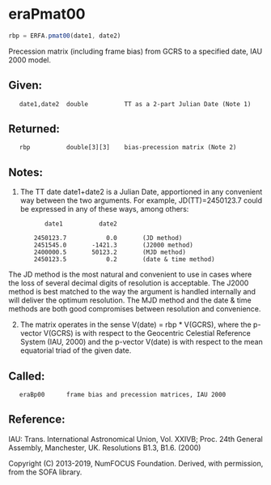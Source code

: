 # eraPmat00

```js
rbp = ERFA.pmat00(date1, date2)
```

Precession matrix (including frame bias) from GCRS to a specified
date, IAU 2000 model.

## Given:
```
   date1,date2  double          TT as a 2-part Julian Date (Note 1)
```

## Returned:
```
   rbp          double[3][3]    bias-precession matrix (Note 2)
```

## Notes:

1) The TT date date1+date2 is a Julian Date, apportioned in any
   convenient way between the two arguments.  For example,
   JD(TT)=2450123.7 could be expressed in any of these ways,
   among others:

```
          date1          date2

       2450123.7           0.0       (JD method)
       2451545.0       -1421.3       (J2000 method)
       2400000.5       50123.2       (MJD method)
       2450123.5           0.2       (date & time method)
```

   The JD method is the most natural and convenient to use in
   cases where the loss of several decimal digits of resolution
   is acceptable.  The J2000 method is best matched to the way
   the argument is handled internally and will deliver the
   optimum resolution.  The MJD method and the date & time methods
   are both good compromises between resolution and convenience.

2) The matrix operates in the sense V(date) = rbp * V(GCRS), where
   the p-vector V(GCRS) is with respect to the Geocentric Celestial
   Reference System (IAU, 2000) and the p-vector V(date) is with
   respect to the mean equatorial triad of the given date.

## Called:
```
   eraBp00      frame bias and precession matrices, IAU 2000
```

## Reference:

   IAU: Trans. International Astronomical Union, Vol. XXIVB;  Proc.
   24th General Assembly, Manchester, UK.  Resolutions B1.3, B1.6.
   (2000)

Copyright (C) 2013-2019, NumFOCUS Foundation.
Derived, with permission, from the SOFA library.
